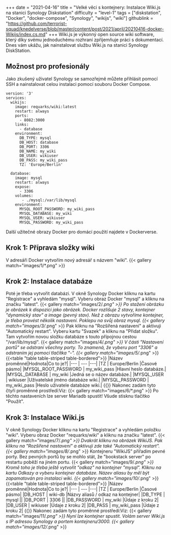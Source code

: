 +++
date = "2021-04-16"
title = "Velké věci s kontejnery: Instalace Wiki.js na stanici Synology Diskstation"
difficulty = "level-1"
tags = ["diskstation", "Docker", "docker-compose", "Synology", "wikijs", "wiki"]
githublink = "https://github.com/terrorist-squad/knedelverse/blob/master/content/post/2021/april/20210416-docker-Wikijs/index.cs.md"
+++
Wiki.js je výkonný open source wiki software, který díky svému jednoduchému rozhraní zpříjemňuje práci s dokumentací. Dnes vám ukážu, jak nainstalovat službu Wiki.js na stanici Synology DiskStation.
## Možnost pro profesionály
Jako zkušený uživatel Synology se samozřejmě můžete přihlásit pomocí SSH a nainstalovat celou instalaci pomocí souboru Docker Compose.
```
version: '3'
services:
  wikijs:
    image: requarks/wiki:latest
    restart: always
    ports:
      - 8082:3000
    links:
      - database
    environment:
      DB_TYPE: mysql
      DB_HOST: database
      DB_PORT: 3306
      DB_NAME: my_wiki
      DB_USER: wikiuser
      DB_PASS: my_wiki_pass
      TZ: 'Europe/Berlin'

  database:
    image: mysql
    restart: always
    expose:
      - 3306
    volumes:
       - ./mysql:/var/lib/mysql
    environment:
      MYSQL_ROOT_PASSWORD: my_wiki_pass
      MYSQL_DATABASE: my_wiki
      MYSQL_USER: wikiuser
      MYSQL_PASSWORD: my_wiki_pass

```
Další užitečné obrazy Docker pro domácí použití najdete v Dockerverse.
## Krok 1: Příprava složky wiki
V adresáři Docker vytvořím nový adresář s názvem "wiki".
{{< gallery match="images/1/*.png" >}}

## Krok 2: Instalace databáze
Poté je třeba vytvořit databázi. V okně Synology Docker kliknu na kartu "Registrace" a vyhledám "mysql". Vyberu obraz Docker "mysql" a kliknu na značku "latest".
{{< gallery match="images/2/*.png" >}}
Po stažení obrázku je obrázek k dispozici jako obrázek. Docker rozlišuje 2 stavy, kontejner "dynamický stav" a image (pevný stav). Než z obrazu vytvoříme kontejner, je třeba provést několik nastavení. Poklepu na svůj obraz mysql.
{{< gallery match="images/3/*.png" >}}
Pak kliknu na "Rozšířená nastavení" a aktivuji "Automatický restart". Vyberu kartu "Svazek" a kliknu na "Přidat složku". Tam vytvořím novou složku databáze s touto přípojnou cestou "/var/lib/mysql".
{{< gallery match="images/4/*.png" >}}
V části "Nastavení portů" se odstraní všechny porty. To znamená, že vyberu port "3306" a odstraním jej pomocí tlačítka "-".
{{< gallery match="images/5/*.png" >}}
{{<table "table table-striped table-bordered">}}
|Název proměnné|Hodnota|Co to je?|
|--- | --- |---|
|TZ	| Europe/Berlin |Časové pásmo|
|MYSQL_ROOT_PASSWORD	| my_wiki_pass |Hlavní heslo databáze.|
|MYSQL_DATABASE |	my_wiki |Jedná se o název databáze.|
|MYSQL_USER	| wikiuser |Uživatelské jméno databáze wiki.|
|MYSQL_PASSWORD |	my_wiki_pass	|Heslo uživatele databáze wiki.|
{{</table>}}
Nakonec zadám tyto čtyři proměnné prostředí:Viz:
{{< gallery match="images/6/*.png" >}}
Po těchto nastaveních lze server Mariadb spustit! Všude stisknu tlačítko "Použít".
## Krok 3: Instalace Wiki.js
V okně Synology Docker kliknu na kartu "Registrace" a vyhledám položku "wiki". Vyberu obraz Docker "requarks/wiki" a kliknu na značku "latest".
{{< gallery match="images/7/*.png" >}}
Dvakrát kliknu na obrázek WikiJS. Pak kliknu na "Rozšířené nastavení" a aktivuji zde také "Automatický restart".
{{< gallery match="images/8/*.png" >}}
Kontejneru "WikiJS" přiřadím pevné porty. Bez pevných portů by se mohlo stát, že "bookstack server" po restartu poběží na jiném portu.
{{< gallery match="images/9/*.png" >}}
Kromě toho je třeba ještě vytvořit "odkaz" na kontejner "mysql". Kliknu na kartu Odkazy a vyberu kontejner databáze. Název aliasu by měl být zapamatován pro instalaci wiki.
{{< gallery match="images/10/*.png" >}}
{{<table "table table-striped table-bordered">}}
|Název proměnné|Hodnota|Co to je?|
|--- | --- |---|
|TZ	| Europe/Berlin	|Časové pásmo|
|DB_HOST	| wiki-db	|Názvy aliasů / odkaz na kontejner|
|DB_TYPE	| mysql	||
|DB_PORT	| 3306	 ||
|DB_PASSWORD	| my_wiki	|Údaje z kroku 2|
|DB_USER	| wikiuser |Údaje z kroku 2|
|DB_PASS	| my_wiki_pass	|Údaje z kroku 2|
{{</table>}}
Nakonec zadám tyto proměnné prostředí:Viz:
{{< gallery match="images/11/*.png" >}}
Nyní lze kontejner spustit. Volám server Wiki.js s IP adresou Synology a portem kontejneru/3000.
{{< gallery match="images/12/*.png" >}}